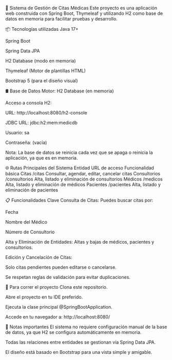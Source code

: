🏥 Sistema de Gestión de Citas Médicas
Este proyecto es una aplicación web construida con Spring Boot, Thymeleaf y utilizando H2 como base de datos en memoria para facilitar pruebas y desarrollo.

📦 Tecnologías utilizadas
Java 17+

Spring Boot

Spring Data JPA

H2 Database (modo en memoria)

Thymeleaf (Motor de plantillas HTML)

Bootstrap 5 (para el diseño visual)

🛢️ Base de Datos
Motor: H2 Database (en memoria)

Acceso a consola H2:

URL: http://localhost:8080/h2-console

JDBC URL: jdbc:h2:mem:medicdb

Usuario: sa

Contraseña: (vacía)

Nota: La base de datos se reinicia cada vez que se apaga o reinicia la aplicación, ya que es en memoria.

🌐 Rutas Principales del Sistema
Entidad	URL de acceso	Funcionalidad básica
Citas	/citas	Consultar, agendar, editar, cancelar citas
Consultorios	/consultorios	Alta, listado y eliminación de consultorios
Médicos	/medicos	Alta, listado y eliminación de médicos
Pacientes	/pacientes	Alta, listado y eliminación de pacientes

📋 Funcionalidades Clave
Consulta de Citas:
Puedes buscar citas por:

Fecha

Nombre del Médico

Número de Consultorio

Alta y Eliminación de Entidades:
Altas y bajas de médicos, pacientes y consultorios.

Edición y Cancelación de Citas:

Solo citas pendientes pueden editarse o cancelarse.

Se respetan reglas de validación para evitar duplicaciones.

🚀 Para correr el proyecto
Clona este repositorio.

Abre el proyecto en tu IDE preferido.

Ejecuta la clase principal @SpringBootApplication.

Accede en tu navegador a: http://localhost:8080/

📢 Notas importantes
El sistema no requiere configuración manual de la base de datos, ya que H2 se configura automáticamente en memoria.

Todas las relaciones entre entidades se gestionan vía Spring Data JPA.

El diseño está basado en Bootstrap para una vista simple y amigable.


